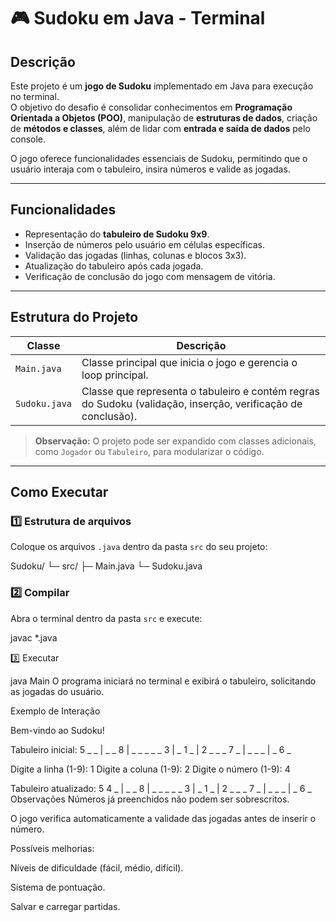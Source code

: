 # 🎮 Sudoku em Java - Terminal

## Descrição

Este projeto é um **jogo de Sudoku** implementado em Java para execução no terminal.  
O objetivo do desafio é consolidar conhecimentos em **Programação Orientada a Objetos (POO)**, manipulação de **estruturas de dados**, criação de **métodos e classes**, além de lidar com **entrada e saída de dados** pelo console.

O jogo oferece funcionalidades essenciais de Sudoku, permitindo que o usuário interaja com o tabuleiro, insira números e valide as jogadas.

---

## Funcionalidades

- Representação do **tabuleiro de Sudoku 9x9**.  
- Inserção de números pelo usuário em células específicas.  
- Validação das jogadas (linhas, colunas e blocos 3x3).  
- Atualização do tabuleiro após cada jogada.  
- Verificação de conclusão do jogo com mensagem de vitória.

---

## Estrutura do Projeto

| Classe          | Descrição |
|-----------------|-----------|
| `Main.java`     | Classe principal que inicia o jogo e gerencia o loop principal. |
| `Sudoku.java`   | Classe que representa o tabuleiro e contém regras do Sudoku (validação, inserção, verificação de conclusão). |

> **Observação:** O projeto pode ser expandido com classes adicionais, como `Jogador` ou `Tabuleiro`, para modularizar o código.

---

## Como Executar

### 1️⃣ Estrutura de arquivos

Coloque os arquivos `.java` dentro da pasta `src` do seu projeto:

Sudoku/
└─ src/
├─ Main.java
└─ Sudoku.java

### 2️⃣ Compilar

Abra o terminal dentro da pasta `src` e execute:

javac *.java

3️⃣ Executar

java Main
O programa iniciará no terminal e exibirá o tabuleiro, solicitando as jogadas do usuário.

Exemplo de Interação

Bem-vindo ao Sudoku!

Tabuleiro inicial:
5 _ _ | _ _ 8 | _ _ _
_ _ 3 | _ 1 _ | 2 _ _
_ 7 _ | _ _ _ | _ 6 _

Digite a linha (1-9): 1
Digite a coluna (1-9): 2
Digite o número (1-9): 4

Tabuleiro atualizado:
5 4 _ | _ _ 8 | _ _ _
_ _ 3 | _ 1 _ | 2 _ _
_ 7 _ | _ _ _ | _ 6 _
Observações
Números já preenchidos não podem ser sobrescritos.

O jogo verifica automaticamente a validade das jogadas antes de inserir o número.

Possíveis melhorias:

Níveis de dificuldade (fácil, médio, difícil).

Sistema de pontuação.

Salvar e carregar partidas.
